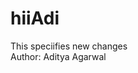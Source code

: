 # hiiAdi
This speciifies new changes
<br>
Author: Aditya Agarwal
<!-- to check branch : git branch -->
<!-- to rename branch : git branch -m (branch name) -->
<!-- to delete branch: git branch -d (branch name) -->
<!-- to create branch : git checkout -b (branch name) -->
<!-- to switch branch : git checkout (branch name) -->
<!-- to navigate branch : git checkout -->
<!-- to create new git repo : init -->
<!-- to stage file : git add (filename) -->
<!-- to commit file : git commit -m "message" -->
<!-- to push file from local to remote: git push origin maine/git push -->
<!-- to check the status of git : git status -->

<!-- to compare branch : git diff (branch name) -->
<!-- to merge branch : git merge (branch name) -->
<!-- for undoing changes -> (for staged): git reset (filename)/git reset -->
<!-- for undoing changes -> (for one commit): git reset HEAD~1 -->
<!-- for undoing changes -> (for multiple commit): git reset --hard (commit hash code)/git reset (commit hash code) -->
<!-- to show all commit : git log -->
<!-- Fork : A Fork is a new repository that shares code and visibility settings with the original "upstream" repository (Fork is a rough copy) -->
<!-- git : git is a free and open source version control system that helps developers to track changes in their code and collaborates in projects.It is fast and scalable -->
<!-- github: Github is a proprietary developer platform that allows developers to create,store,manages and share their code. It uses git to provide distributed version control and Github itself provides access features requests,task management continuous integration and wikis for every project -->
<!-- git config --global user.name "My name"-->
<!-- git config --global user.email "example@email.com" -->
<!-- to check configuration: git config --list -->